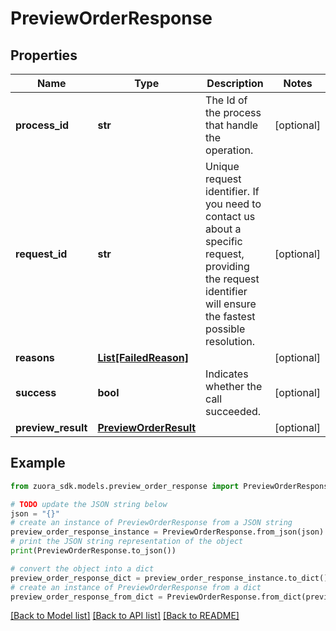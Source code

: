 # PreviewOrderResponse


## Properties

Name | Type | Description | Notes
------------ | ------------- | ------------- | -------------
**process_id** | **str** | The Id of the process that handle the operation.  | [optional] 
**request_id** | **str** | Unique request identifier. If you need to contact us about a specific request, providing the request identifier will ensure the fastest possible resolution.  | [optional] 
**reasons** | [**List[FailedReason]**](FailedReason.md) |  | [optional] 
**success** | **bool** | Indicates whether the call succeeded.  | [optional] 
**preview_result** | [**PreviewOrderResult**](PreviewOrderResult.md) |  | [optional] 

## Example

```python
from zuora_sdk.models.preview_order_response import PreviewOrderResponse

# TODO update the JSON string below
json = "{}"
# create an instance of PreviewOrderResponse from a JSON string
preview_order_response_instance = PreviewOrderResponse.from_json(json)
# print the JSON string representation of the object
print(PreviewOrderResponse.to_json())

# convert the object into a dict
preview_order_response_dict = preview_order_response_instance.to_dict()
# create an instance of PreviewOrderResponse from a dict
preview_order_response_from_dict = PreviewOrderResponse.from_dict(preview_order_response_dict)
```
[[Back to Model list]](../README.md#documentation-for-models) [[Back to API list]](../README.md#documentation-for-api-endpoints) [[Back to README]](../README.md)


